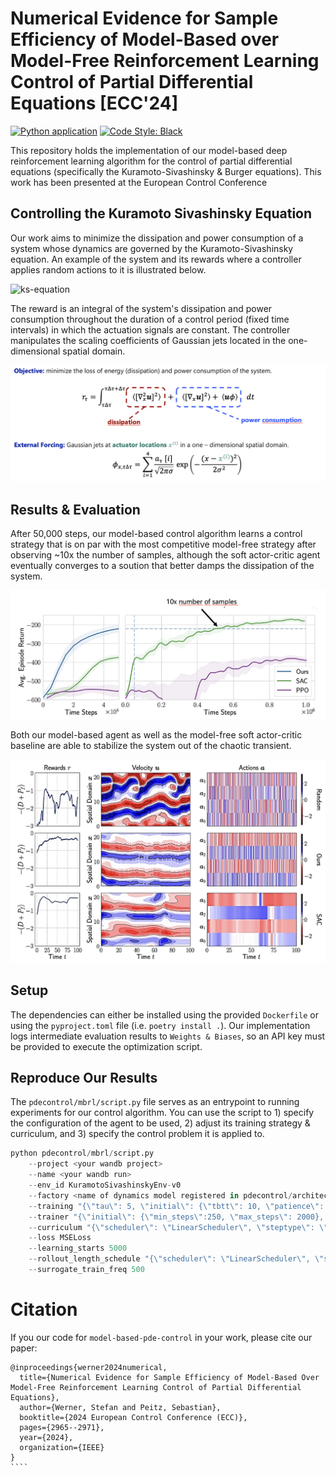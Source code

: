 # Numerical Evidence for Sample Efficiency of Model-Based over Model-Free Reinforcement Learning Control of Partial Differential Equations [ECC'24]
[![Python application](https://github.com/stwerner97/pdecontrol/actions/workflows/python-app.yml/badge.svg)](https://github.com/stwerner97/pdecontrol/actions/workflows/python-app.yml) [![Code Style: Black](https://img.shields.io/badge/code%20style-black-000000.svg)](https://github.com/psf/black)

This repository holds the implementation of our model-based deep reinforcement learning algorithm for the control of partial differential equations (specifically the Kuramoto-Sivashinsky & Burger equations). This work has been presented at the European Control Conference

## Controlling the Kuramoto Sivashinsky Equation

Our work aims to minimize the dissipation and power consumption of a system whose dynamics are governed by the Kuramoto-Sivashinsky equation. An example of the system and its rewards where a controller applies random actions to it is illustrated below.

![ks-equation](assets/kuramoto-sivashinsky.gif)

The reward is an integral of the system's dissipation and power consumption throughout the duration of a control period (fixed time intervals) in which the actuation signals are constant. The controller manipulates the scaling coefficients of Gaussian jets located in the one-dimensional spatial domain.

![control-definition](assets/control-problem.png)


## Results & Evaluation

After 50,000 steps, our model-based control algorithm learns a control strategy that is on par with the most competitive model-free strategy after observing ~10x the number of samples, although the soft actor-critic agent eventually converges to a soution that better damps the dissipation of the system.

![mbrl-vs-mfrl](assets/control-results.png)

Both our model-based agent as well as the model-free soft actor-critic baseline are able to stabilize the system out of the chaotic transient.

![learned-controls](assets/control-policy.png)

## Setup
The dependencies can either be installed using the provided ``Dockerfile`` or using the ``pyproject.toml`` file (i.e. ``poetry install .``). Our implementation logs intermediate evaluation results to ``Weights & Biases``, so an API key must be provided to execute the optimization script.

## Reproduce Our Results
The ``pdecontrol/mbrl/script.py`` file serves as an entrypoint to running experiments for our control algorithm. You can use the script to 1) specify the configuration of the agent to be used, 2) adjust its training strategy & curriculum, and 3) specify the control problem it is applied to.

````python
python pdecontrol/mbrl/script.py
    --project <your wandb project>
    --name <your wandb run>
    --env_id KuramotoSivashinskyEnv-v0
    --factory <name of dynamics model registered in pdecontrol/architectures/__init__.py>
    --training "{\"tau\": 5, \"initial\": {\"tbtt\": 10, \"patience\": 10, \"batch_size\": 64}, \"iterations\": {\"tbtt\": 10, \"patience\": 5, \"batch_size\": 64}}"
    --trainer "{\"initial\": {\"min_steps\":250, \"max_steps\": 2000}, \"iterations\": {\"min_steps\":50, \"max_steps\": 250}}"
    --curriculum "{\"scheduler\": \"LinearScheduler\", \"steptype\": \"iteration\", \"start\": 0, \"stop\": 10, \"vmin\": 15, \"vmax\": 15}"
    --loss MSELoss
    --learning_starts 5000
    --rollout_length_schedule "{\"scheduler\": \"LinearScheduler\", \"steptype\": \"iteration\", \"start\": 0, \"stop\": 200, \"vmin\": 3, \"vmax\": 7}" --policy_train_steps_per_sample 10
    --surrogate_train_freq 500
````


# Citation

If you our code for ``model-based-pde-control`` in your work, please cite our paper:

`````
@inproceedings{werner2024numerical,
  title={Numerical Evidence for Sample Efficiency of Model-Based Over Model-Free Reinforcement Learning Control of Partial Differential Equations},
  author={Werner, Stefan and Peitz, Sebastian},
  booktitle={2024 European Control Conference (ECC)},
  pages={2965--2971},
  year={2024},
  organization={IEEE}
}
````